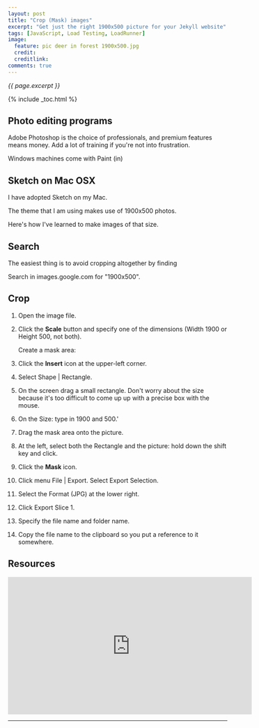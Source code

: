 ```yaml
---
layout: post
title: "Crop (Mask) images"
excerpt: "Get just the right 1900x500 picture for your Jekyll website"
tags: [JavaScript, Load Testing, LoadRunner]
image:
  feature: pic deer in forest 1900x500.jpg
  credit: 
  creditlink: 
comments: true
---
```

<i>{{ page.excerpt }}</i>

{% include _toc.html %}

## Photo editing programs

Adobe Photoshop 
is the choice of professionals, and premium features means money.
Add a lot of training if you're not into frustration.

Windows machines come with Paint (in)


## Sketch on Mac OSX

I have adopted Sketch on my Mac.

The theme that I am using makes use of 1900x500 photos.

Here's how I've learned to make images of that size.

## Search

The easiest thing is to avoid cropping altogether by finding

Search in images.google.com for "1900x500".

## Crop

1. Open the image file.

0. Click the **Scale** button and specify one of the dimensions (Width 1900 or Height 500, not both).

   Create a mask area:

0. Click the **Insert** icon at the upper-left corner.

0. Select Shape | Rectangle.

0. On the screen drag a small rectangle. Don't worry about the size because it's too difficult to come up
   up with a precise box with the mouse.

0. On the Size: type in 1900 and 500.'

0. Drag the mask area onto the picture.

0. At the left, select both the Rectangle and the picture: hold down the shift key and click.

0. Click the **Mask** icon.

0. Click menu File | Export. Select Export Selection.

0. Select the Format (JPG) at the lower right.

0. Click Export Slice 1.

0. Specify the file name and folder name.

0. Copy the file name to the clipboard so you put a reference to it somewhere.

## Resources

<iframe width="560" height="315" src="https://www.youtube.com/embed/MqXRVzGyvWU" frameborder="0" allowfullscreen></iframe>
<hr />

